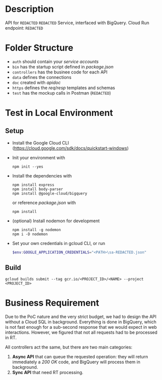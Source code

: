 # Description
API for `REDACTED` `REDACTED` Service, interfaced with BigQuery.
Cloud Run endpoint: `REDACTED`

# Folder Structure
- `auth` should contain your *service accounts*
- `bin` has the startup script defined in *package.json*
- `controllers` has the businee code for each API
- `data` defines the connections
- `doc` created with *apidoc*
- `https` defines the *req*/*resp* templates and schemas
- `test` has the mockup calls in Postman (`REDACTED`)

# Test in Local Environment
## Setup
- Install the Google Cloud CLI (https://cloud.google.com/sdk/docs/quickstart-windows)
- Init your environment with
    ```shell
    npm init --yes
    ```
- Install the dependencies with
    ```shell
    npm install express
    npm install body-parser
    npm install @google-cloud/bigquery
    ```
    or reference *package.json* with
    ```shell
    npm install
    ```
- (optional) Install nodemon for development
    ```shell
    npm install -g nodemon
    npm i -D nodemon
    ```

- Set your own credentials in gcloud CLI, or run
    ```powershell
    $env:GOOGLE_APPLICATION_CREDENTIALS="<PATH>\sa-REDACTED.json"
    ```

## Build
```shell
gcloud builds submit --tag gcr.io/<PROJECT_ID>/<NAME> --project <PROJECT_ID>
```

# Business Requirement
Due to the PoC nature and the very strict budget, we had to design the API without a Cloud SQL in background. Everything is done in BigQuery, which is not fast enough for a sub-second response that we would expect in web interactions.
However, we figured that not all requests had to be processed in RT.

All controllers act the same, but there are two main categories:
1. **Async API** that can queue the requested operation: they will return immediately a *200 OK* code, and BigQuery will process them in background.
2. **Sync API** that need RT processing.
